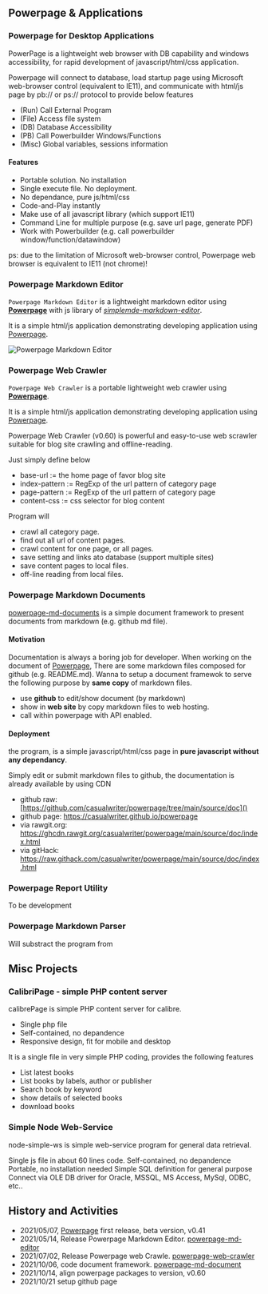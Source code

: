 
## Powerpage & Applications

### Powerpage for Desktop Applications

PowerPage is a lightweight web browser with DB capability and windows accessibility, for rapid development of javascript/html/css application.

Powerpage will connect to database, load startup page using Microsoft web-browser control (equivalent to IE11), and communicate 
with html/js page by pb:// or ps:// protocol to provide below features

* (Run) Call External Program
* (File) Access file system
* (DB) Database Accessibility
* (PB) Call Powerbuilder Windows/Functions
* (Misc) Global variables, sessions information

#### Features

* Portable solution. No installation
* Single execute file. No deployment.
* No dependance, pure js/html/css
* Code-and-Play instantly
* Make use of all javascript library (which support IE11)
* Command Line for multiple purpose (e.g. save url page, generate PDF)
* Work with Powerbuilder (e.g. call powerbuilder window/function/datawindow)

ps: due to the limitation of Microsoft web-browser control, Powerpage web browser is equivalent to IE11 (not chrome)!


### Powerpage Markdown Editor

``Powerpage Markdown Editor`` is a lightweight markdown editor using [**Powerpage**](https://github.com/casualwriter/powerpage) with 
 js library of [*simplemde-markdown-editor*](https://github.com/sparksuite/simplemde-markdown-editor). 
 
 It is a simple html/js application demonstrating developing application using [Powerpage](https://github.com/casualwriter/powerpage).
 
![Powerpage Markdown Editor](pp-md-editor.jpg "width=80%")


### Powerpage Web Crawler

``Powerpage Web Crawler`` is a portable lightweight web crawler using [**Powerpage**](https://github.com/casualwriter/powerpage). 
 
It is a simple html/js application demonstrating developing application using [Powerpage](https://github.com/casualwriter/powerpage). 

Powerpage Web Crawler (v0.60) is powerful and easy-to-use web scrawler suitable for blog site crawling and offline-reading. 

Just simply define below

* base-url := the home page of favor blog site
* index-pattern := RegExp of the url pattern of category page
* page-pattern := RegExp of the url pattern of category page
* content-css := css selector for blog content 

Program will
 
* crawl all category page.
* find out all url of content pages. 
* crawl content for one page, or all pages. 
* save setting and links ato database (support multiple sites)
* save content pages to local files.
* off-line reading from local files.


### Powerpage Markdown Documents

[powerpage-md-documents](https://github.com/casualwriter/powerpage-md-document/) is a simple document framework to present documents from markdown (e.g. github md file). 


#### Motivation

Documentation is always a boring job for developer. When working on the document of [Powerpage](https://github.com/casualwriter/powerpage), 
There are some markdown files composed for github (e.g. README.md). Wanna to setup a document framewok to serve the following purpose by 
**same copy** of markdown files.

* use **github** to edit/show document (by markdown)
* show in **web site** by copy markdown files to web hosting.
* call within powerpage with API enabled.

#### Deployment

the program, is a simple javascript/html/css page in **pure javascript without any dependancy**.

Simply edit or submit markdown files to github, the documentation is already available by using CDN

* github raw: [https://github.com/casualwriter/powerpage/tree/main/source/doc]()
* github page: https://casualwriter.github.io/powerpage
* via rawgit.org: https://ghcdn.rawgit.org/casualwriter/powerpage/main/source/doc/index.html
* via gitHack:    https://raw.githack.com/casualwriter/powerpage/main/source/doc/index.html


### Powerpage Report Utility

To be development

### Powerpage Markdown Parser

Will substract the program from 

## Misc Projects

### CalibriPage - simple PHP content server

calibrePage is simple PHP content server for calibre.

* Single php file
* Self-contained, no depandence
* Responsive design, fit for mobile and desktop

It is a single file in very simple PHP coding, provides the following features

* List latest books
* List books by labels, author or publisher
* Search book by keyword
* show details of selected books
* download books

### Simple Node Web-Service

node-simple-ws is simple web-service program for general data retrieval.

Single js file in about 60 lines code.
Self-contained, no depandence
Portable, no installation needed
Simple SQL definition for general purpose
Connect via OLE DB driver for Oracle, MSSQL, MS Access, MySql, ODBC, etc..


## History and Activities

* 2021/05/07, [Powerpage](https://github.com/casualwriter/powerpage) first release, beta version, v0.41 
* 2021/05/14, Release Powerpage Markdown Editor. [powerpage-md-editor](https://github.com/casualwriter/powerpage-md-editor)
* 2021/07/02, Release Powerpage web Crawle. [powerpage-web-crawler](https://github.com/casualwriter/powerpage-web-crawler)
* 2021/10/06, code document framework. [powerpage-md-document](https://github.com/casualwriter/powerpage-md-document)
* 2021/10/14, align powerpage packages to version, v0.60
* 2021/10/21 setup github page

